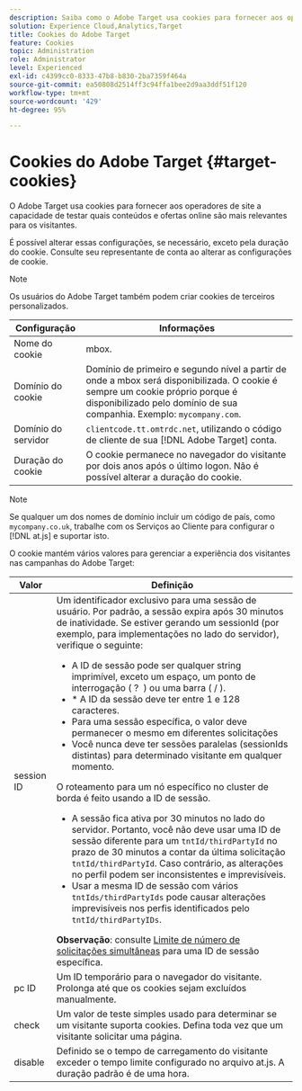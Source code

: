 ```yaml
---
description: Saiba como o Adobe Target usa cookies para fornecer aos operadores de site a capacidade de testar quais conteúdos e ofertas online são mais relevantes para os visitantes.
solution: Experience Cloud,Analytics,Target
title: Cookies do Adobe Target
feature: Cookies
topic: Administration
role: Administrator
level: Experienced
exl-id: c4399cc0-8333-47b8-b830-2ba7359f464a
source-git-commit: ea50808d2514ff3c94ffa1bee2d9aa3ddf51f120
workflow-type: tm+mt
source-wordcount: '429'
ht-degree: 95%

---
```


# Cookies do Adobe Target {#target-cookies}

O Adobe Target usa cookies para fornecer aos operadores de site a capacidade de testar quais conteúdos e ofertas online são mais relevantes para os visitantes.

É possível alterar essas configurações, se necessário, exceto pela duração do cookie. Consulte seu representante de conta ao alterar as configurações de cookie.

>[!NOTE]
>
>Os usuários do Adobe Target também podem criar cookies de terceiros personalizados.

| Configuração | Informações |
| --- | --- |
| Nome do cookie | mbox. |
| Domínio do cookie | Domínio de primeiro e segundo nível a partir de onde a mbox será disponibilizada. O cookie é sempre um cookie próprio porque é disponibilizado pelo domínio de sua companhia. Exemplo: `mycompany.com`. |
| Domínio do servidor | `clientcode.tt.omtrdc.net`, utilizando o código de cliente de sua [!DNL Adobe Target] conta. |
| Duração do cookie | O cookie permanece no navegador do visitante por dois anos após o último logon. Não é possível alterar a duração do cookie. |



>[!NOTE]
>
>Se qualquer um dos nomes de domínio incluir um código de país, como `mycompany.co.uk`, trabalhe com os Serviços ao Cliente para configurar o [!DNL at.js] e suportar isto.

O cookie mantém vários valores para gerenciar a experiência dos visitantes nas campanhas do Adobe Target:

| Valor | Definição |
| --- | --- |
| session ID | Um identificador exclusivo para uma sessão de usuário. Por padrão, a sessão expira após 30 minutos de inatividade. Se estiver gerando um sessionId (por exemplo, para implementações no lado do servidor), verifique o seguinte:<ul><li>A ID de sessão pode ser qualquer string imprimível, exceto um espaço, um ponto de interrogação ( ?  ) ou uma barra ( / ).</li><li>* A ID da sessão deve ter entre 1 e 128 caracteres.</li><li>Para uma sessão específica, o valor deve permanecer o mesmo em diferentes solicitações</li><li>Você nunca deve ter sessões paralelas (sessionIds distintas) para determinado visitante em qualquer momento.</li></ul>O roteamento para um nó específico no cluster de borda é feito usando a ID de sessão.<ul><li>A sessão fica ativa por 30 minutos no lado do servidor. Portanto, você não deve usar uma ID de sessão diferente para um `tntId/thirdPartyId` no prazo de 30 minutos a contar da última solicitação `tntId/thirdPartyId`. Caso contrário, as alterações no perfil podem ser inconsistentes e imprevisíveis.</li><li>Usar a mesma ID de sessão com vários `tntIds/thirdPartyIds` pode causar alterações imprevisíveis nos perfis identificados pelo `tntId/thirdPartyIDs`.</li></ul>**Observação**: consulte [Limite de número de solicitações simultâneas](https://experienceleague.adobe.com/docs/target/using/troubleshoot/target-limits.html?lang=pt-BR#content-delivery) para uma ID de sessão específica. |
| pc ID | Um ID temporário para o navegador do visitante. Prolonga até que os cookies sejam excluídos manualmente. |
| check | Um valor de teste simples usado para determinar se um visitante suporta cookies. Defina toda vez que um visitante solicitar uma página. |
| disable | Definido se o tempo de carregamento do visitante exceder o tempo limite configurado no arquivo at.js. A duração padrão é de uma hora. |


